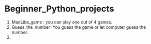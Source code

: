 # Beginner_Python_projects

1. MadLibs_game : you can play one out of 4 games.
2. Guess_the_number :You guess the game or let computer guess the number.
3.

